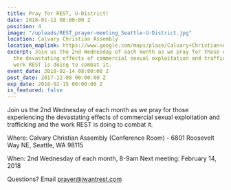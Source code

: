 ```yaml
---
title: Pray for REST, U-District!
date: 2018-01-11 08:00:00 Z
position: 4
image: "/uploads/REST_prayer-meeting_Seattle-U-District.jpg"
location: Calvary Christian Assembly
location_maplink: https://www.google.com/maps/place/Calvary+Christian+Assembly/@47.6783936,-122.3216158,17z/data=!3m1!4b1!4m5!3m4!1s0x5490146e00915ef7:0x481a216b43228bb8!8m2!3d47.67839!4d-122.3194271
excerpt: Join us the 2nd Wednesday of each month as we pray for those experiencing
  the devastating effects of commercial sexual exploitation and trafficking and the
  work REST is doing to combat it.
event_date: 2018-02-14 08:00:00 Z
post_date: 2017-12-08 00:00:00 Z
exp_date: 2018-02-15 00:00:00 Z
is_featured: false
---
```


Join us the 2nd Wednesday of each month as we pray for those experiencing the devastating effects of commercial sexual exploitation and trafficking and the work REST is doing to combat it.

Where: Calvary Christian Assembly (Conference Room) - 6801 Roosevelt Way NE, Seattle, WA 98115

When: 2nd Wednesday of each month, 8-9am
Next meeting: February 14, 2018

Questions? Email [prayer@iwantrest.com](mailto:prayer@iwantrest.com)
